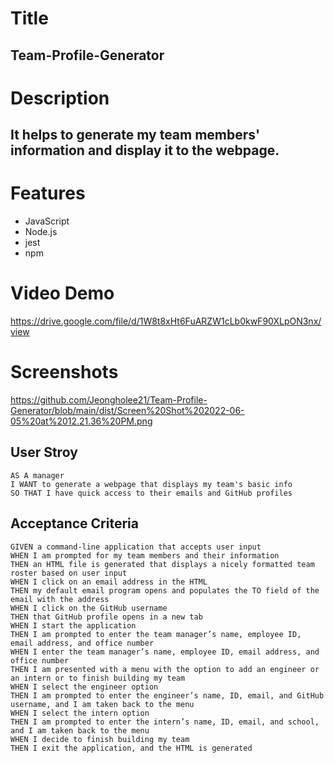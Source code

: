 # Title 
## Team-Profile-Generator

# Description
## It helps to generate my team members' information and display it to the webpage.

# Features
- JavaScript
- Node.js
- jest
- npm

# Video Demo

https://drive.google.com/file/d/1W8t8xHt6FuARZW1cLb0kwF90XLpON3nx/view

# Screenshots

<https://github.com/Jeongholee21/Team-Profile-Generator/blob/main/dist/Screen%20Shot%202022-06-05%20at%2012.21.36%20PM.png>

## User Stroy

```
AS A manager
I WANT to generate a webpage that displays my team's basic info
SO THAT I have quick access to their emails and GitHub profiles
```

## Acceptance Criteria

```
GIVEN a command-line application that accepts user input
WHEN I am prompted for my team members and their information
THEN an HTML file is generated that displays a nicely formatted team roster based on user input
WHEN I click on an email address in the HTML
THEN my default email program opens and populates the TO field of the email with the address
WHEN I click on the GitHub username
THEN that GitHub profile opens in a new tab
WHEN I start the application
THEN I am prompted to enter the team manager’s name, employee ID, email address, and office number
WHEN I enter the team manager’s name, employee ID, email address, and office number
THEN I am presented with a menu with the option to add an engineer or an intern or to finish building my team
WHEN I select the engineer option
THEN I am prompted to enter the engineer’s name, ID, email, and GitHub username, and I am taken back to the menu
WHEN I select the intern option
THEN I am prompted to enter the intern’s name, ID, email, and school, and I am taken back to the menu
WHEN I decide to finish building my team
THEN I exit the application, and the HTML is generated
```